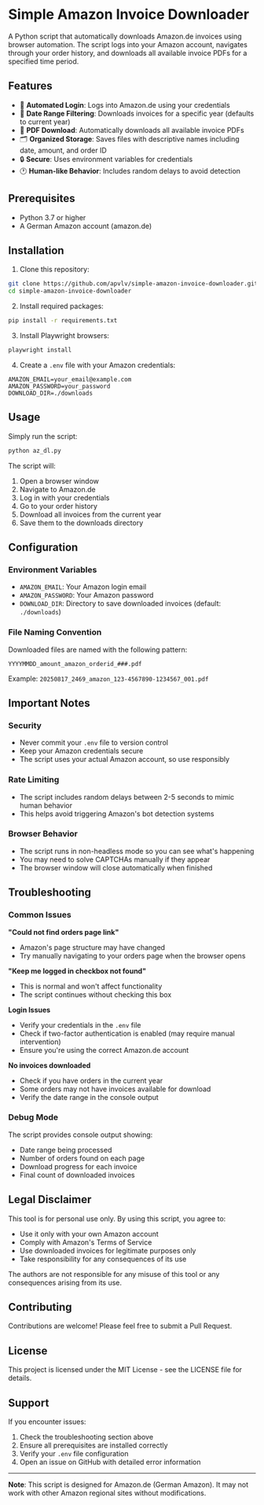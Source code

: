 # Simple Amazon Invoice Downloader

A Python script that automatically downloads Amazon.de invoices using browser automation. The script logs into your Amazon account, navigates through your order history, and downloads all available invoice PDFs for a specified time period.

## Features

- 🤖 **Automated Login**: Logs into Amazon.de using your credentials
- 📅 **Date Range Filtering**: Downloads invoices for a specific year (defaults to current year)
- 📄 **PDF Download**: Automatically downloads all available invoice PDFs
- 🗂️ **Organized Storage**: Saves files with descriptive names including date, amount, and order ID
- 🔒 **Secure**: Uses environment variables for credentials
- 🕐 **Human-like Behavior**: Includes random delays to avoid detection

## Prerequisites

- Python 3.7 or higher
- A German Amazon account (amazon.de)

## Installation

1. Clone this repository:
```bash
git clone https://github.com/apvlv/simple-amazon-invoice-downloader.git
cd simple-amazon-invoice-downloader
```

2. Install required packages:
```bash
pip install -r requirements.txt
```

3. Install Playwright browsers:
```bash
playwright install
```

4. Create a `.env` file with your Amazon credentials:
```env
AMAZON_EMAIL=your_email@example.com
AMAZON_PASSWORD=your_password
DOWNLOAD_DIR=./downloads
```

## Usage

Simply run the script:

```bash
python az_dl.py
```

The script will:
1. Open a browser window
2. Navigate to Amazon.de
3. Log in with your credentials
4. Go to your order history
5. Download all invoices from the current year
6. Save them to the downloads directory

## Configuration

### Environment Variables

- `AMAZON_EMAIL`: Your Amazon login email
- `AMAZON_PASSWORD`: Your Amazon password
- `DOWNLOAD_DIR`: Directory to save downloaded invoices (default: `./downloads`)

### File Naming Convention

Downloaded files are named with the following pattern:
```
YYYYMMDD_amount_amazon_orderid_###.pdf
```

Example: `20250817_2469_amazon_123-4567890-1234567_001.pdf`

## Important Notes

### Security
- Never commit your `.env` file to version control
- Keep your Amazon credentials secure
- The script uses your actual Amazon account, so use responsibly

### Rate Limiting
- The script includes random delays between 2-5 seconds to mimic human behavior
- This helps avoid triggering Amazon's bot detection systems

### Browser Behavior
- The script runs in non-headless mode so you can see what's happening
- You may need to solve CAPTCHAs manually if they appear
- The browser window will close automatically when finished

## Troubleshooting

### Common Issues

**"Could not find orders page link"**
- Amazon's page structure may have changed
- Try manually navigating to your orders page when the browser opens

**"Keep me logged in checkbox not found"**
- This is normal and won't affect functionality
- The script continues without checking this box

**Login Issues**
- Verify your credentials in the `.env` file
- Check if two-factor authentication is enabled (may require manual intervention)
- Ensure you're using the correct Amazon.de account

**No invoices downloaded**
- Check if you have orders in the current year
- Some orders may not have invoices available for download
- Verify the date range in the console output

### Debug Mode

The script provides console output showing:
- Date range being processed
- Number of orders found on each page
- Download progress for each invoice
- Final count of downloaded invoices

## Legal Disclaimer

This tool is for personal use only. By using this script, you agree to:
- Use it only with your own Amazon account
- Comply with Amazon's Terms of Service
- Use downloaded invoices for legitimate purposes only
- Take responsibility for any consequences of its use

The authors are not responsible for any misuse of this tool or any consequences arising from its use.

## Contributing

Contributions are welcome! Please feel free to submit a Pull Request.

## License

This project is licensed under the MIT License - see the LICENSE file for details.

## Support

If you encounter issues:
1. Check the troubleshooting section above
2. Ensure all prerequisites are installed correctly
3. Verify your `.env` file configuration
4. Open an issue on GitHub with detailed error information

---

**Note**: This script is designed for Amazon.de (German Amazon). It may not work with other Amazon regional sites without modifications.
